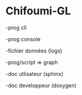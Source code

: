 # Chifoumi-GL

-prog cli

-prog console

-fichier données (logs)

-prog/script => graph

-doc utlisateur (sphinx)

-doc developpeur (doxygen)
